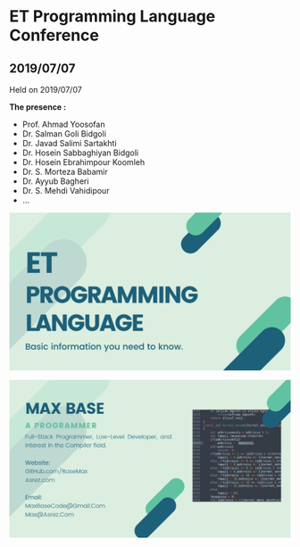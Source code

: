 # ET Programming Language Conference

## 2019/07/07

Held on 2019/07/07

**The presence :**

- Prof. Ahmad Yoosofan
- Dr. Salman Goli Bidgoli
- Dr. Javad Salimi Sartakhti
- Dr. Hosein Sabbaghiyan Bidgoli
- Dr. Hosein Ebrahimpour Koomleh
- Dr. S. Morteza Babamir
- Dr. Ayyub Bagheri
- Dr. S. Mehdi Vahidipour
- ...

![ET Programming Language Conference - Slide1](slide1.png)

![ET Programming Language Conference - Slide2 - Max Base](slide2.png)
